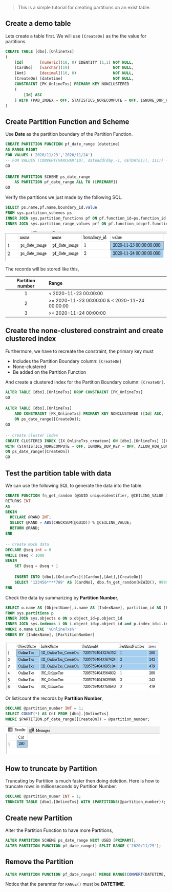 > This is a simple tutorial for creating partitions on an exist table.

## Create a demo table

Lets create a table first. We will use `[CreateOn]` as the the value for partitions.

```sql
CREATE TABLE [dbo].[OnlineTxs]
(
    [Id]       [numeric](18, 0) IDENTITY (1,1) NOT NULL,
    [CardNo]   [varchar](19)                   NOT NULL,
    [Amt]      [decimal](10, 0)                NOT NULL,
    [CreateOn] [datetime]                      NOT NULL,
    CONSTRAINT [PK_OnlineTxs] PRIMARY KEY NONCLUSTERED
    (
        [Id] ASC
    ) WITH (PAD_INDEX = OFF, STATISTICS_NORECOMPUTE = OFF, IGNORE_DUP_KEY = OFF, ALLOW_ROW_LOCKS = ON, ALLOW_PAGE_LOCKS = ON) ON [PRIMARY]
)
```

## Create Partition Function and Scheme

Use **Date** as the partition boundary of the Partition Function.

```sql
CREATE PARTITION FUNCTION pf_date_range (datetime)
AS RANGE RIGHT
FOR VALUES ('2020/11/23','2020/11/24')
-- FOR VALUES (CONVERT(VARCHAR(10), dateadd(day,-1, GETDATE()), 111)) -- Yesterday
GO

CREATE PARTITION SCHEME ps_date_range
    AS PARTITION pf_date_range ALL TO ([PRIMARY])
GO
```

Verify the partitions we just made by the following SQL.

```sql
SELECT ps.name,pf.name,boundary_id,value
FROM sys.partition_schemes ps
INNER JOIN sys.partition_functions pf ON pf.function_id=ps.function_id
INNER JOIN sys.partition_range_values prf ON pf.function_id=prf.function_id
```

![](assets/partition_info.jpg)

The records will be stored like this,

| Partition number | Range                                          |
| :--------------: | :--------------------------------------------- |
|        1         | < 2020-11-23 00:00:00                          |
|        2         | >= 2020-11-23 00:00:00 & < 2020-11-24 00:00:00 |
|        3         | >= 2020-11-24 00:00:00                         |

## Create the none-clustered constraint and create clustered index

Furthermore, we have to recreate the constraint, the primary key must

- Includes the Partition Boundary column: `[CreateOn]`
- None-clustered
- Be added on the Partition Function

And create a clustered index for the Partition Boundary column: `[CreateOn]`.

```sql
ALTER TABLE [dbo].[OnlineTxs] DROP CONSTRAINT [PK_OnlineTxs]
GO

ALTER TABLE [dbo].[OnlineTxs]
    ADD CONSTRAINT [PK_OnlineTxs] PRIMARY KEY NONCLUSTERED ([Id] ASC, [CreateOn])
	ON ps_date_range([CreateOn]);
GO

-- Create cluster index
CREATE CLUSTERED INDEX [IX_OnlineTxs_createon] ON [dbo].[OnlineTxs] ([CreateOn])
WITH (STATISTICS_NORECOMPUTE = OFF, IGNORE_DUP_KEY = OFF, ALLOW_ROW_LOCKS = ON, ALLOW_PAGE_LOCKS = ON)
ON ps_date_range([CreateOn])
GO
```

## Test the partition table with data

We can use the following SQL to generate the data into the table.

```sql
CREATE FUNCTION fn_get_random (@GUID uniqueidentifier, @CEILING_VALUE INT)
RETURNS INT
AS
BEGIN
  DECLARE @RAND INT;
  SELECT @RAND = ABS(CHECKSUM(@GUID)) % @CEILING_VALUE;
  RETURN @RAND;
END

-- Create mock data
DECLARE @seq int = 0
WHILE @seq < 1000
BEGIN
    SET @seq = @seq + 1

    INSERT INTO [dbo].[OnlineTxs]([Cardno],[Amt],[CreateOn])
    SELECT '123456****789' AS [CardNo], dbo.fn_get_random(NEWID(), 9999) AS [Amt], DATEADD(day, -1 * dbo.fn_get_random(NEWID(),4), GETDATE()) AS [CreateOn]
END
```

Check the data by summarizing by **Partition Number**,

```sql
SELECT o.name AS [ObjectName],i.name AS [IndexName], partition_id AS [PartitionId], partition_number AS [PartitionNumber], [rows]
FROM sys.partitions p
INNER JOIN sys.objects o ON o.object_id=p.object_id
INNER JOIN sys.indexes i ON i.object_id=p.object_id and p.index_id=i.index_id
WHERE o.name LIKE '%OnlineTxs%'
ORDER BY [IndexName], [PartitionNumber]
```

![](assets/check_partition_data_1.jpg)

Or list/count the records by **Partition Number**,

```sql
DECLARE @partition_number INT = 1;
SELECT COUNT(*) AS Cnt FROM [dbo].[OnlineTxs]
WHERE $PARTITION.pf_date_range([CreateOn]) = @partition_number;
```

![](assets/check_partition_data_2.jpg)

## How to truncate by Partition

Truncating by Partition is much faster then doing deletion.
Here is how to truncate rows in millionseconds by Partition Number.

```sql
DECLARE @partition_numer INT = 1;
TRUNCATE TABLE [dbo].[OnlineTxs] WITH (PARTITIONS(@partition_number));
```

## Create new Partition

Alter the Partition Function to have more Partitions,

```sql
ALTER PARTITION SCHEME ps_date_range NEXT USED [PRIMARY];
ALTER PARTITION FUNCTION pf_date_range() SPLIT RANGE ('2020/11/25');
```

## Remove the Partition

```sql
ALTER PARTITION FUNCTION pf_date_range() MERGE RANGE(CONVERT(DATETIME, '2020-11-23'));
```

Notice that the paramter for `RANGE()` must be **DATETIME**.

